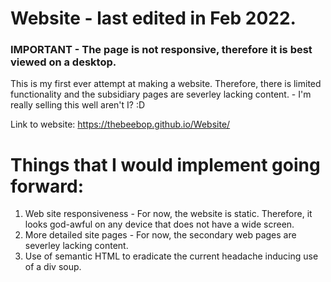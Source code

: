 # Website - last edited in Feb 2022.

### IMPORTANT - The page is not responsive, therefore it is best viewed on a desktop.
This is my first ever attempt at making a website. Therefore, there is limited functionality and the subsidiary pages are severley lacking content. - I'm really selling this well aren't I? :D

Link to website: https://thebeebop.github.io/Website/

# Things that I would implement going forward:
1. Web site responsiveness - For now, the website is static. Therefore, it looks god-awful on any device that does not have a wide screen.
2. More detailed site pages - For now, the secondary web pages are severley lacking content.
3. Use of semantic HTML to eradicate the current headache inducing use of a div soup.  
